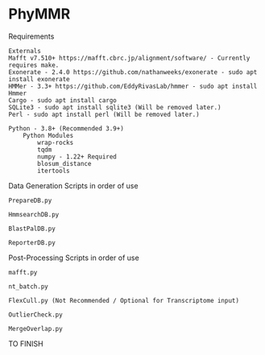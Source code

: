 # PhyMMR

Requirements
	
	Externals
	Mafft v7.510+ https://mafft.cbrc.jp/alignment/software/ - Currently requires make.
	Exonerate - 2.4.0 https://github.com/nathanweeks/exonerate - sudo apt install exonerate
	HMMer - 3.3+ https://github.com/EddyRivasLab/hmmer - sudo apt install Hmmer
	Cargo - sudo apt install cargo
	SQLite3 - sudo apt install sqlite3 (Will be removed later.)
	Perl - sudo apt install perl (Will be removed later.)
	
	Python - 3.8+ (Recommended 3.9+)
		Python Modules
			wrap-rocks
			tqdm
			numpy - 1.22+ Required
			blosum_distance
			itertools
			
Data Generation Scripts in order of use

	PrepareDB.py

	HmmsearchDB.py

	BlastPalDB.py

	ReporterDB.py


Post-Processing Scripts in order of use

	mafft.py

	nt_batch.py

	FlexCull.py (Not Recommended / Optional for Transcriptome input)

	OutlierCheck.py
	
	MergeOverlap.py

TO FINISH
